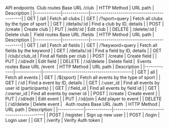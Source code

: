 API endpoints
​
Club routes
Base URL /club
​
| HTTP Method | URL path    | Description                                |
|-------------|-------------|--------------------------------------------|
| GET         | /all        | Fetch all clubs                            |
| GET         | /?sport=query  | Fetch all clubs by the type of sport       |
| GET         | /details/:id        | Find a club by ID, details                 |
| POST        | /create     | Create club                                |
| PUT         | /edit/:id   | Edit club                                  |
| DELETE      | /delete/:id | Delete club                                |
​
Field routes
Base URL /fields
​
| HTTP Method | URL path    | Description                                |
|-------------|-------------|--------------------------------------------|
| GET         | /all        | Fetch all fields                           |
| GET         | /?keyword=query | Fetch all fields by the keyword            |
| GET         | /details/:id        | Find a field by ID, details                |
| GET         | /club/:club_id   | Find all fields per club           |
| POST        | /create     | Create field                               |
| PUT         | /:id/edit   | Edit field                                 |
| DELETE      | /:id/delete | Delete field                               |
​
Events routes
Base URL /event
​
| HTTP Method | URL path    | Description                                |
|-------------|-------------|--------------------------------------------|
| GET         | all         | Fetch all events                           |
| GET         | /${sport}   | Fetch all events by the type of sport      |
| GET         | /:id        | Find a event by ID, details                |
| GET         | /:user_id   | Find  all events by user id (participants) |
| GET         | /:field_id  | Find all events by field id                |
| GET         | /:owner_id  | Find all events by owner id                |
| POST        | /create     | Create event                               |
| PUT         | /:id/edit   | Edit event                                 |
| PUT         | /:id/join   | Add player to event                        |
| DELETE      | /:id/delete | Delete event                               |
​
​
Auth routes
Base URL /auth
​
| HTTP Method | URL path    | Description                                |
|-------------|-------------|--------------------------------------------|
| POST        | /register   | Sign up new user                           |
| POST        | /login      | Login user                                 |
| GET         | /verify     | Verify Auth token                          | 
